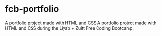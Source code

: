 # fcb-portfolio
A portfolio project made with HTML and CSS 
A portfolio project made with HTML and CSS during the Liyab + Zuitt Free Coding Bootcamp.
